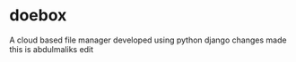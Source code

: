 # doebox
A cloud based file manager developed using python django
changes made
this is abdulmaliks edit
